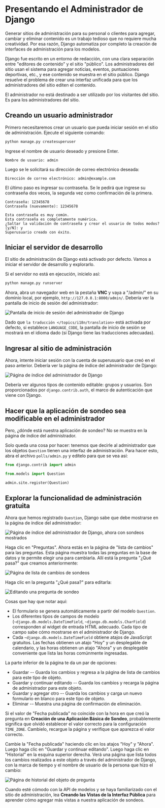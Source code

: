 # Presentando el Administrador de Django

Generar sitios de administración para su personal o clientes para agregar, cambiar y eliminar contenido es un trabajo tedioso que no requiere mucha creatividad. Por esa razón, Django automatiza por completo la creación de interfaces de administración para los modelos.

Django fue escrito en un entorno de redacción, con una clara separación entre "editores de contenido" y el sitio "público". Los administradores del sitio usan el sistema para agregar noticias, eventos, puntuaciones deportivas, etc., y ese contenido se muestra en el sitio público. Django resuelve el problema de crear una interfaz unificada para que los administradores del sitio editen el contenido.

El administrador no está destinado a ser utilizado por los visitantes del sitio. Es para los administradores del sitio.

## Creando un usuario administrador

Primero necesitaremos crear un usuario que pueda iniciar sesión en el sitio de administración. Ejecute el siguiente comando:

```bash
python manage.py createsuperuser
```

Ingrese el nombre de usuario deseado y presione Enter.

```plaintext
Nombre de usuario: admin
```

Luego se le solicitará su dirección de correo electrónico deseada:

```plaintext
Dirección de correo electrónico: admin@example.com
```

El último paso es ingresar su contraseña. Se le pedirá que ingrese su contraseña dos veces, la segunda vez como confirmación de la primera.

```plaintext
Contraseña: 12345678
Contraseña (nuevamente): 12345678

Esta contraseña es muy común.
Esta contraseña es completamente numérica.
¿Saltar la validación de contraseña y crear el usuario de todos modos? [y/N]: y
Superusuario creado con éxito.
```

## Iniciar el servidor de desarrollo

El sitio de administración de Django está activado por defecto. Vamos a iniciar el servidor de desarrollo y explorarlo.

Si el servidor no está en ejecución, inícielo así:

```bash
python manage.py runserver
```

Ahora, abra un navegador web en la pestaña **VNC** y vaya a "/admin/" en su dominio local, por ejemplo, `http://127.0.0.1:8000/admin/`. Debería ver la pantalla de inicio de sesión del administrador:

![Pantalla de inicio de sesión del administrador de Django](../assets/20230907-14-31-50-SvkJF8K8.png)

Dado que `la traducción </topics/i18n/translation>` está activada por defecto, si establece `LANGUAGE_CODE`, la pantalla de inicio de sesión se mostrará en el idioma dado (si Django tiene las traducciones adecuadas).

## Ingresar al sitio de administración

Ahora, intente iniciar sesión con la cuenta de superusuario que creó en el paso anterior. Debería ver la página de índice del administrador de Django:

![Página de índice del administrador de Django](../assets/admin02.png)

Debería ver algunos tipos de contenido editable: grupos y usuarios. Son proporcionados por `django.contrib.auth`, el marco de autenticación que viene con Django.

## Hacer que la aplicación de sondeo sea modificable en el administrador

Pero, ¿dónde está nuestra aplicación de sondeo? No se muestra en la página de índice del administrador.

Solo queda una cosa por hacer: tenemos que decirle al administrador que los objetos `Question` tienen una interfaz de administración. Para hacer esto, abra el archivo `polls/admin.py` y edítelo para que se vea así:

```python
from django.contrib import admin

from.models import Question

admin.site.register(Question)
```

## Explorar la funcionalidad de administración gratuita

Ahora que hemos registrado `Question`, Django sabe que debe mostrarse en la página de índice del administrador:

![Página de índice del administrador de Django, ahora con sondeos mostrados](../assets/admin03t.png)

Haga clic en "Preguntas". Ahora estás en la página de "lista de cambios" para las preguntas. Esta página muestra todas las preguntas en la base de datos y te permite elegir una para cambiarla. Allí está la pregunta "¿Qué pasa?" que creamos anteriormente:

![Página de lista de cambios de sondeos](../assets/admin04t.png)

Haga clic en la pregunta "¿Qué pasa?" para editarla:

![Editando una pregunta de sondeo](../assets/20230907-14-33-49-XWeEgAXl.png)

Cosas que hay que notar aquí:

- El formulario se genera automáticamente a partir del modelo `Question`.
- Los diferentes tipos de campos de modelo (`~django.db.models.DateTimeField`, `~django.db.models.CharField`) corresponden al widget de entrada HTML adecuado. Cada tipo de campo sabe cómo mostrarse en el administrador de Django.
- Cada `~django.db.models.DateTimeField` obtiene atajos de JavaScript gratuitos. Las fechas obtienen un atajo "Hoy" y un desplegable de calendario, y las horas obtienen un atajo "Ahora" y un desplegable conveniente que lista las horas comúnmente ingresadas.

La parte inferior de la página te da un par de opciones:

- Guardar -- Guarda los cambios y regresa a la página de lista de cambios para este tipo de objeto.
- Guardar y continuar editando -- Guarda los cambios y recarga la página de administrador para este objeto.
- Guardar y agregar otro -- Guarda los cambios y carga un nuevo formulario en blanco para este tipo de objeto.
- Eliminar -- Muestra una página de confirmación de eliminación.

Si el valor de "Fecha publicada" no coincide con la hora en que creó la pregunta en **Creación de una Aplicación Básica de Sondeo**, probablemente significa que olvidó establecer el valor correcto para la configuración `TIME_ZONE`. Cambielo, recargue la página y verifique que aparezca el valor correcto.

Cambie la "Fecha publicada" haciendo clic en los atajos "Hoy" y "Ahora". Luego haga clic en "Guardar y continuar editando". Luego haga clic en "Historial" en la esquina superior derecha. Verá una página que lista todos los cambios realizados a este objeto a través del administrador de Django, con la marca de tiempo y el nombre de usuario de la persona que hizo el cambio:

![Página de historial del objeto de pregunta](../assets/admin06t.png)

Cuando esté cómodo con la API de modelos y se haya familiarizado con el sitio de administración, lea **Creando las Vistas de la Interfaz Pública** para aprender cómo agregar más vistas a nuestra aplicación de sondeos.
